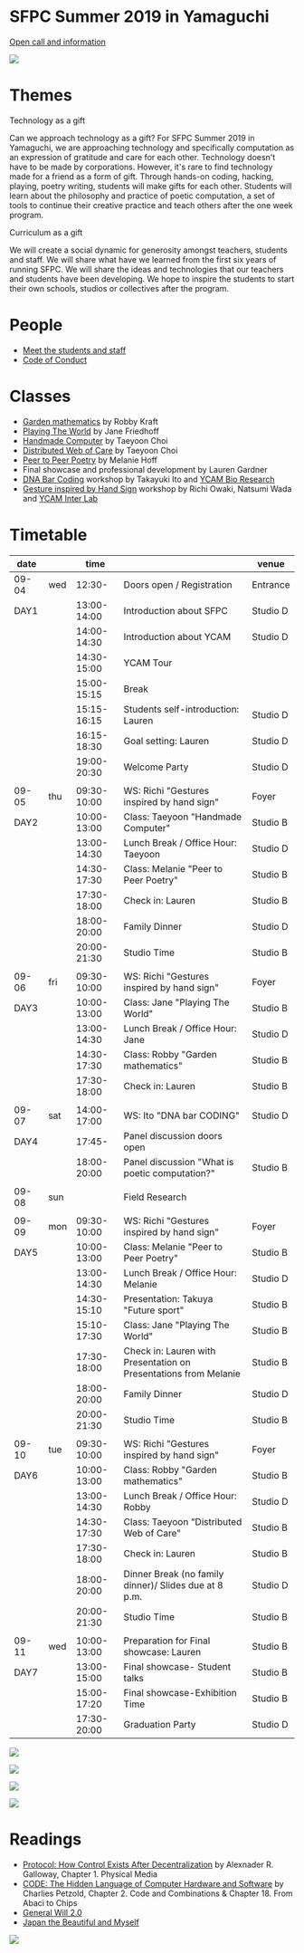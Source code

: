 # SFPC Summer 2019 in Yamaguchi  

[Open call and information](https://www.ycam.jp/en/events/2019/sfpc/) 

![](https://raw.githubusercontent.com/SFPC/yamaguchi-2019/master/images/curriculum.jpg)

# Themes

Technology as a gift

Can we approach technology as a gift? For SFPC Summer 2019 in Yamaguchi, we are approaching technology and specifically computation as an expression of gratitude and care for each other. Technology doesn't have to be made by corporations. However, it's rare to find technology made for a friend as a form of gift. Through hands-on coding, hacking, playing, poetry writing, students will make gifts for each other. Students will learn about the philosophy and practice of poetic computation, a set of tools to continue their creative practice and teach others after the one week program.


Curriculum as a gift

We will create a social dynamic for generosity amongst teachers, students and staff. We will share what have we learned from the first six years of running SFPC. We will share the ideas and technologies that our teachers and students have been developing. We hope to inspire the students to start their own schools, studios or collectives after the program.  


# People

- [Meet the students and staff](https://medium.com/sfpc/meet-the-students-of-sfpc-summer-2019-in-yamaguchi-a9e597de530c) 
- [Code of Conduct](https://github.com/SFPC/yamaguchi-2019/blob/master/code-of-conduct.md)


# Classes 


- [Garden mathematics](https://github.com/robbykraft/classes/blob/master/ycam.md) by Robby Kraft
- [Playing The World](https://github.com/friej715/SFPC-YCAM) by Jane Friedhoff 
- [Handmade Computer](http://avant.org/project/hello-world/) by Taeyoon Choi 
- [Distributed Web of Care](https://github.com/tchoi8/distributedwebofcare/blob/ycam/README.md) by Taeyoon Choi 
- [Peer to Peer Poetry](https://github.com/melaniehoff/Peer-to-Peer-Poetry) by Melanie Hoff
- Final showcase and professional development by Lauren Gardner 
- [DNA Bar Coding](https://github.com/konnokeina/SFPCYCAM2019/blob/master/DNAbarCODING.md) workshop by Takayuki Ito and [YCAM Bio Research](https://www.ycam.jp/en/projects/ycam-bio-research/)
- [Gesture inspired by Hand Sign](https://github.com/konnokeina/SFPCYCAM2019/blob/master/Gestures%20inspired%20by%20hand%20sign.md) workshop by Richi Owaki, Natsumi Wada and [YCAM Inter Lab](https://special.ycam.jp/interlab/en.html)

 
# Timetable

| date  |      | time        |                                                | venue    |
| ----- | ---- | ----------- | ---------------------------------------------- | -------- |
| 09-04 | wed  | 12:30-      | Doors open / Registration                      | Entrance |
| DAY1  |      | 13:00-14:00 | Introduction about SFPC                        | Studio D |
|       |      | 14:00-14:30 | Introduction about YCAM                        | Studio D |
|       |      | 14:30-15:00 | YCAM Tour                                      |          |
|       |      | 15:00-15:15 | Break                                          |          |
|       |      | 15:15-16:15 | Students self-introduction: Lauren             | Studio D |
|       |      | 16:15-18:30 | Goal setting: Lauren                           | Studio D |
|       |      | 19:00-20:30 | Welcome Party                                  | Studio D |
|       |      |             |                                                |          |
| 09-05 | thu  | 09:30-10:00 | WS: Richi "Gestures inspired by hand sign"     | Foyer    |
| DAY2  |      | 10:00-13:00 | Class: Taeyoon "Handmade Computer"             | Studio B |
|       |      | 13:00-14:30 | Lunch Break / Office Hour: Taeyoon             | Studio D |
|       |      | 14:30-17:30 | Class: Melanie "Peer to Peer Poetry"           | Studio B |
|       |      | 17:30-18:00 | Check in: Lauren                               | Studio B |
|       |      | 18:00-20:00 | Family Dinner                                  | Studio D |
|       |      | 20:00-21:30 | Studio Time                                    | Studio B |
|       |      |             |                                                |          |
| 09-06 | fri  | 09:30-10:00 | WS: Richi "Gestures inspired by hand sign"     | Foyer    |
| DAY3  |      | 10:00-13:00 | Class: Jane "Playing The World"                | Studio B |
|       |      | 13:00-14:30 | Lunch Break / Office Hour: Jane                | Studio D |
|       |      | 14:30-17:30 | Class: Robby "Garden mathematics"              | Studio B |
|       |      | 17:30-18:00 | Check in: Lauren                               | Studio B |
|       |      |             |                                                |          |
| 09-07 | sat  | 14:00-17:00 | WS: Ito "DNA bar CODING"                       | Studio D |
| DAY4  |      | 17:45-      | Panel discussion doors open                    |          |
|       |      | 18:00-20:00 | Panel discussion "What is poetic computation?" | Studio B |
|       |      |             |                                                |          |
| 09-08 | sun  |             | Field Research                                 |          |
|       |      |             |                                                |          |
| 09-09 | mon  | 09:30-10:00 | WS: Richi "Gestures inspired by hand sign"     | Foyer    |
| DAY5  |      | 10:00-13:00 | Class: Melanie "Peer to Peer Poetry"           | Studio B |
|       |      | 13:00-14:30 | Lunch Break / Office Hour: Melanie             | Studio D |
|       |      | 14:30-15:10 | Presentation: Takuya "Future sport"            | Studio B |
|       |      | 15:10-17:30 | Class: Jane "Playing The World"                | Studio B |
|       |      | 17:30-18:00 | Check in: Lauren with Presentation on Presentations from Melanie| Studio B |
|       |      | 18:00-20:00 | Family Dinner                                  | Studio D |
|       |      | 20:00-21:30 | Studio Time                                    | Studio B |
|       |      |             |                                                |          |
| 09-10 | tue  | 09:30-10:00 | WS: Richi "Gestures inspired by hand sign"     | Foyer    |
| DAY6  |      | 10:00-13:00 | Class: Robby "Garden mathematics"              | Studio B |
|       |      | 13:00-14:30 | Lunch Break / Office Hour: Robby               | Studio D |
|       |      | 14:30-17:30 | Class: Taeyoon "Distributed Web of Care"       | Studio B |
|       |      | 17:30-18:00 | Check in: Lauren                               | Studio B |
|       |      | 18:00-20:00 | Dinner Break (no family dinner)/ Slides due at 8 p.m.    | Studio D |
|       |      | 20:00-21:30 | Studio Time                                    | Studio B |
|       |      |             |                                                |          |
| 09-11 | wed  | 10:00-13:00 | Preparation for Final showcase: Lauren         | Studio B |
| DAY7  |      | 13:00-15:00 | Final showcase- Student talks                  | Studio B |
|       |      | 15:00-17:20 | Final showcase-Exhibition Time                 | Studio B |
|       |      | 17:30-20:00 | Graduation Party                               | Studio D |

 

![](https://raw.githubusercontent.com/SFPC/yamaguchi-2019/master/images/class.JPG)

![](https://raw.githubusercontent.com/SFPC/yamaguchi-2019/master/images/class-2.jpg) 

![](https://raw.githubusercontent.com/SFPC/yamaguchi-2019/master/images/class-3.jpg)

![](https://raw.githubusercontent.com/SFPC/yamaguchi-2019/master/images/keina.JPG)

# Readings 

- [Protocol: How Control Exists After Decentralization](https://mitpress.mit.edu/books/protocol) by Alexnader R. Galloway, Chapter 1. Physical Media 
- [CODE: The Hidden Language of Computer Hardware and Software](http://www.charlespetzold.com/code/) by Charlies Petzold, Chapter 2. Code and Combinations & Chapter 18. From Abaci to Chips
- [General Will 2.0](https://www.amazon.com/General-Will-2-0-Rousseau-Google/dp/1935654748/ref=sr_1_1?keywords=General+Will+2.0&qid=1564990565&s=gateway&sr=8-1)
- [Japan the Beautiful and Myself](https://www.nobelprize.org/prizes/literature/1968/kawabata/lecture/)


![](https://raw.githubusercontent.com/SFPC/yamaguchi-2019/master/images/theme.jpg)
